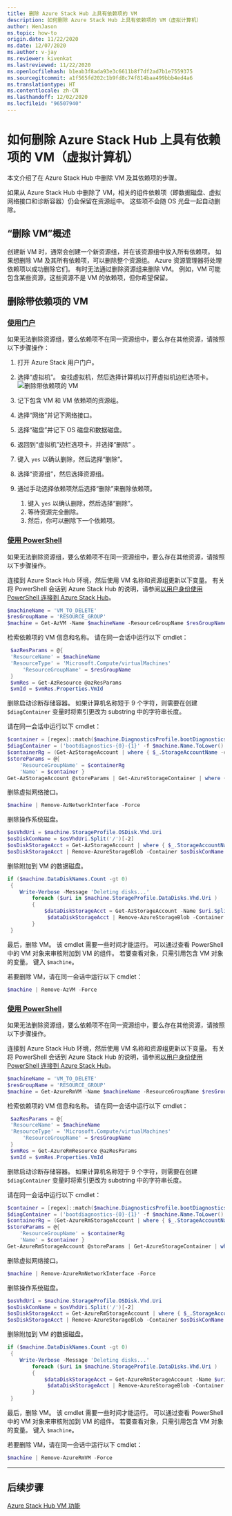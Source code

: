 ```yaml
---
title: 删除 Azure Stack Hub 上具有依赖项的 VM
description: 如何删除 Azure Stack Hub 上具有依赖项的 VM（虚拟计算机）
author: WenJason
ms.topic: how-to
origin.date: 11/22/2020
ms.date: 12/07/2020
ms.author: v-jay
ms.reviewer: kivenkat
ms.lastreviewed: 11/22/2020
ms.openlocfilehash: b1eab3f8ada93e3c6611b8f7df2ad7b1e7559375
ms.sourcegitcommit: a1f565fd202c1b9fd8c74f814baa499bbb4ed4a6
ms.translationtype: HT
ms.contentlocale: zh-CN
ms.lasthandoff: 12/02/2020
ms.locfileid: "96507940"
---
```

# <a name="how-to-delete-a-vm-virtual-machine-with-dependencies-on-azure-stack-hub"></a>如何删除 Azure Stack Hub 上具有依赖项的 VM（虚拟计算机）

本文介绍了在 Azure Stack Hub 中删除 VM 及其依赖项的步骤。

如果从 Azure Stack Hub 中删除了 VM，相关的组件依赖项（即数据磁盘、虚拟网络接口和诊断容器）仍会保留在资源组中。 这些项不会随 OS 光盘一起自动删除。

## <a name="delete-a-vm-overview"></a>“删除 VM”概述

创建新 VM 时，通常会创建一个新资源组，并在该资源组中放入所有依赖项。 如果想删除 VM 及其所有依赖项，可以删除整个资源组。 Azure 资源管理器将处理依赖项以成功删除它们。 有时无法通过删除资源组来删除 VM。 例如，VM 可能包含某些资源，这些资源不是 VM 的依赖项，但你希望保留。

## <a name="delete-a-vm-with-dependencies"></a>删除带依赖项的 VM

### <a name="with-the-portal"></a>[使用门户](#tab/portal)

如果无法删除资源组，要么依赖项不在同一资源组中，要么存在其他资源，请按照以下步骤操作：

1. 打开 Azure Stack 用户门户。

2. 选择“虚拟机”。 查找虚拟机，然后选择计算机以打开虚拟机边栏选项卡。  
![删除带依赖项的 VM](./media/delete-vm/azure-stack-hub-delete-vm-portal.png)  

3. 记下包含 VM 和 VM 依赖项的资源组。

4. 选择“网络”并记下网络接口。

5. 选择“磁盘”并记下 OS 磁盘和数据磁盘。

6. 返回到“虚拟机”边栏选项卡，并选择“删除” 。

7. 键入 `yes` 以确认删除，然后选择“删除”。

7. 选择“资源组”，然后选择资源组。

8. 通过手动选择依赖项然后选择“删除”来删除依赖项。
    1. 键入 `yes` 以确认删除，然后选择“删除”。
    2. 等待资源完全删除。
    3. 然后，你可以删除下一个依赖项。

### <a name="with-powershell"></a>[使用 PowerShell](#tab/ps-az)

如果无法删除资源组，要么依赖项不在同一资源组中，要么存在其他资源，请按照以下步骤操作。

连接到 Azure Stack Hub 环境，然后使用 VM 名称和资源组更新以下变量。 有关将 PowerShell 会话到 Azure Stack Hub 的说明，请参阅[以用户身份使用 PowerShell 连接到 Azure Stack Hub](azure-stack-powershell-configure-user.md)。

```powershell
$machineName = 'VM_TO_DELETE'
$resGroupName = 'RESOURCE_GROUP'
$machine = Get-AzVM -Name $machineName -ResourceGroupName $resGroupName
```

检索依赖项的 VM 信息和名称。 请在同一会话中运行以下 cmdlet：

```powershell
 $azResParams = @{
 'ResourceName' = $machineName
 'ResourceType' = 'Microsoft.Compute/virtualMachines'
     'ResourceGroupName' = $resGroupName
 }
 $vmRes = Get-AzResource @azResParams
 $vmId = $vmRes.Properties.VmId
```

删除启动诊断存储容器。 如果计算机名称短于 9 个字符，则需要在创建 `$diagContainer` 变量时将索引更改为 substring 中的字符串长度。 

请在同一会话中运行以下 cmdlet：

```powershell
$container = [regex]::match($machine.DiagnosticsProfile.bootDiagnostics.storageUri, '^http[s]?://(.+?)\.').groups[1].value
$diagContainer = ('bootdiagnostics-{0}-{1}' -f $machine.Name.ToLower().Substring(0, 9), $vmId)
$containerRg = (Get-AzStorageAccount | where { $_.StorageAccountName -eq $container }).ResourceGroupName
$storeParams = @{
    'ResourceGroupName' = $containerRg
    'Name' = $container }
Get-AzStorageAccount @storeParams | Get-AzureStorageContainer | where { $_.Name-eq $diagContainer } | Remove-AzureStorageContainer -Force
```

删除虚拟网络接口。

```powershell
$machine | Remove-AzNetworkInterface -Force
```

删除操作系统磁盘。

```powershell
$osVhdUri = $machine.StorageProfile.OSDisk.Vhd.Uri
$osDiskConName = $osVhdUri.Split('/')[-2]
$osDiskStorageAcct = Get-AzStorageAccount | where { $_.StorageAccountName -eq $osVhdUri.Split('/')[2].Split('.')[0] }
$osDiskStorageAcct | Remove-AzureStorageBlob -Container $osDiskConName -Blob $osVhdUri.Split('/')[-1]
```

删除附加到 VM 的数据磁盘。

```powershell
if ($machine.DataDiskNames.Count -gt 0)
 {
    Write-Verbose -Message 'Deleting disks...'
        foreach ($uri in $machine.StorageProfile.DataDisks.Vhd.Uri )
        {
            $dataDiskStorageAcct = Get-AzStorageAccount -Name $uri.Split('/')[2].Split('.')[0]
             $dataDiskStorageAcct | Remove-AzureStorageBlob -Container $uri.Split('/')[-2] -Blob $uri.Split('/')[-1] -ea Ignore
        }
 }
```

最后，删除 VM。 该 cmdlet 需要一些时间才能运行。 可以通过查看 PowerShell 中的 VM 对象来审核附加到 VM 的组件。 若要查看对象，只需引用包含 VM 对象的变量。 键入 `$machine`。

若要删除 VM，请在同一会话中运行以下 cmdlet：

```powershell
$machine | Remove-AzVM -Force
```
### <a name="with-powershell"></a>[使用 PowerShell](#tab/ps-azureRM)

如果无法删除资源组，要么依赖项不在同一资源组中，要么存在其他资源，请按照以下步骤操作。

连接到 Azure Stack Hub 环境，然后使用 VM 名称和资源组更新以下变量。 有关将 PowerShell 会话到 Azure Stack Hub 的说明，请参阅[以用户身份使用 PowerShell 连接到 Azure Stack Hub](azure-stack-powershell-configure-user.md)。

```powershell
$machineName = 'VM_TO_DELETE'
$resGroupName = 'RESOURCE_GROUP'
$machine = Get-AzureRmVM -Name $machineName -ResourceGroupName $resGroupName
```

检索依赖项的 VM 信息和名称。 请在同一会话中运行以下 cmdlet：

```powershell
 $azResParams = @{
 'ResourceName' = $machineName
 'ResourceType' = 'Microsoft.Compute/virtualMachines'
     'ResourceGroupName' = $resGroupName
 }
 $vmRes = Get-AzureRmResource @azResParams
 $vmId = $vmRes.Properties.VmId
```

删除启动诊断存储容器。 如果计算机名称短于 9 个字符，则需要在创建 `$diagContainer` 变量时将索引更改为 substring 中的字符串长度。 

请在同一会话中运行以下 cmdlet：

```powershell
$container = [regex]::match($machine.DiagnosticsProfile.bootDiagnostics.storageUri, '^http[s]?://(.+?)\.').groups[1].value
$diagContainer = ('bootdiagnostics-{0}-{1}' -f $machine.Name.ToLower().Substring(0, 9), $vmId)
$containerRg = (Get-AzureRmStorageAccount | where { $_.StorageAccountName -eq $container }).ResourceGroupName
$storeParams = @{
    'ResourceGroupName' = $containerRg
    'Name' = $container }
Get-AzureRmStorageAccount @storeParams | Get-AzureStorageContainer | where { $_.Name-eq $diagContainer } | Remove-AzureStorageContainer -Force
```

删除虚拟网络接口。

```powershell
$machine | Remove-AzureRmNetworkInterface -Force
```

删除操作系统磁盘。

```powershell
$osVhdUri = $machine.StorageProfile.OSDisk.Vhd.Uri
$osDiskConName = $osVhdUri.Split('/')[-2]
$osDiskStorageAcct = Get-AzureRmStorageAccount | where { $_.StorageAccountName -eq $osVhdUri.Split('/')[2].Split('.')[0] }
$osDiskStorageAcct | Remove-AzureStorageBlob -Container $osDiskConName -Blob $osVhdUri.Split('/')[-1]
```

删除附加到 VM 的数据磁盘。

```powershell
if ($machine.DataDiskNames.Count -gt 0)
 {
    Write-Verbose -Message 'Deleting disks...'
        foreach ($uri in $machine.StorageProfile.DataDisks.Vhd.Uri )
        {
            $dataDiskStorageAcct = Get-AzureRmStorageAccount -Name $uri.Split('/')[2].Split('.')[0]
             $dataDiskStorageAcct | Remove-AzureStorageBlob -Container $uri.Split('/')[-2] -Blob $uri.Split('/')[-1] -ea Ignore
        }
 }
```

最后，删除 VM。 该 cmdlet 需要一些时间才能运行。 可以通过查看 PowerShell 中的 VM 对象来审核附加到 VM 的组件。 若要查看对象，只需引用包含 VM 对象的变量。 键入 `$machine`。

若要删除 VM，请在同一会话中运行以下 cmdlet：

```powershell
$machine | Remove-AzureRmVM -Force
```
---
## <a name="next-steps"></a>后续步骤

[Azure Stack Hub VM 功能](azure-stack-vm-considerations.md)